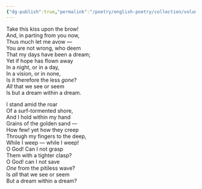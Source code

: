 ```yaml
---
{"dg-publish":true,"permalink":"/poetry/english-poetry/collection/volume-01/to-my-wife-with-a-copy-of-my-poems/"}
---
```


Take this kiss upon the brow!  
And, in parting from you now,  
Thus much let me avow —  
You are not wrong, who deem  
That my days have been a dream;  
Yet if hope has flown away  
In a night, or in a day,  
In a vision, or in none,  
Is it therefore the less _gone_?   
_All_ that we see or seem  
Is but a dream within a dream.  

  

I stand amid the roar  
Of a surf-tormented shore,  
And I hold within my hand  
Grains of the golden sand —  
How few! yet how they creep  
Through my fingers to the deep,  
While I weep — while I weep!  
O God! Can I not grasp  
Them with a tighter clasp?  
O God! can I not save  
_One_ from the pitiless wave?  
Is _all_ that we see or seem  
But a dream within a dream?